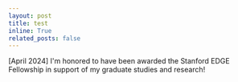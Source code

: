 ```yaml
---
layout: post
title: test
inline: True
related_posts: false
---
```


[April 2024]    I'm honored to have been awarded the Stanford EDGE Fellowship in support of my graduate studies and research!
